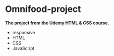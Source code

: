 # Omnifood-project

**The project from the Udemy HTML & CSS course.**

+ responsive
+ HTML
+ CSS
+ JavaScript
